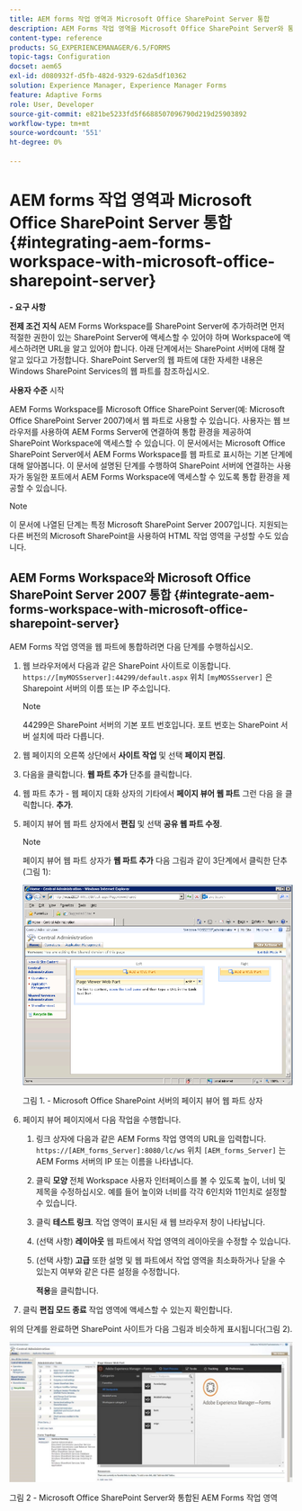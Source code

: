 ```yaml
---
title: AEM forms 작업 영역과 Microsoft Office SharePoint Server 통합
description: AEM Forms 작업 영역을 Microsoft Office SharePoint Server와 통합할 수 있습니다.
content-type: reference
products: SG_EXPERIENCEMANAGER/6.5/FORMS
topic-tags: Configuration
docset: aem65
exl-id: d080932f-d5fb-482d-9329-62da5df10362
solution: Experience Manager, Experience Manager Forms
feature: Adaptive Forms
role: User, Developer
source-git-commit: e821be5233fd5f6688507096790d219d25903892
workflow-type: tm+mt
source-wordcount: '551'
ht-degree: 0%

---
```


# AEM forms 작업 영역과 Microsoft Office SharePoint Server 통합{#integrating-aem-forms-workspace-with-microsoft-office-sharepoint-server}

**- 요구 사항**

**전제 조건 지식**
AEM Forms Workspace를 SharePoint Server에 추가하려면 먼저 적절한 권한이 있는 SharePoint Server에 액세스할 수 있어야 하며 Workspace에 액세스하려면 URL을 알고 있어야 합니다. 아래 단계에서는 SharePoint 서버에 대해 잘 알고 있다고 가정합니다. SharePoint Server의 웹 파트에 대한 자세한 내용은 Windows SharePoint Services의 웹 파트를 참조하십시오.

**사용자 수준**
시작

AEM Forms Workspace를 Microsoft Office SharePoint Server(예: Microsoft Office SharePoint Server 2007)에서 웹 파트로 사용할 수 있습니다. 사용자는 웹 브라우저를 사용하여 AEM Forms Server에 연결하여 통합 환경을 제공하여 SharePoint Workspace에 액세스할 수 있습니다. 이 문서에서는 Microsoft Office SharePoint Server에서 AEM Forms Workspace를 웹 파트로 표시하는 기본 단계에 대해 알아봅니다. 이 문서에 설명된 단계를 수행하여 SharePoint 서버에 연결하는 사용자가 동일한 포트에서 AEM Forms Workspace에 액세스할 수 있도록 통합 환경을 제공할 수 있습니다.

>[!NOTE]
>
>이 문서에 나열된 단계는 특정 Microsoft SharePoint Server 2007입니다. 지원되는 다른 버전의 Microsoft SharePoint을 사용하여 HTML 작업 영역을 구성할 수도 있습니다.

## AEM Forms Workspace와 Microsoft Office SharePoint Server 2007 통합 {#integrate-aem-forms-workspace-with-microsoft-office-sharepoint-server}

AEM Forms 작업 영역을 웹 파트에 통합하려면 다음 단계를 수행하십시오.

1. 웹 브라우저에서 다음과 같은 SharePoint 사이트로 이동합니다. `https://[myMOSSserver]:44299/default.aspx` 위치 `[myMOSSserver]` 은 Sharepoint 서버의 이름 또는 IP 주소입니다.

   >[!NOTE]
   >
   >44299은 SharePoint 서버의 기본 포트 번호입니다. 포트 번호는 SharePoint 서버 설치에 따라 다릅니다.

1. 웹 페이지의 오른쪽 상단에서 **사이트 작업** 및 선택 **페이지 편집**.
1. 다음을 클릭합니다. **웹 파트 추가** 단추를 클릭합니다.
1. 웹 파트 추가 - 웹 페이지 대화 상자의 기타에서 **페이지 뷰어 웹 파트** 그런 다음 을 클릭합니다. **추가**.
1. 페이지 뷰어 웹 파트 상자에서 **편집** 및 선택 **공유 웹 파트 수정**.

   >[!NOTE]
   >
   >페이지 뷰어 웹 파트 상자가 **웹 파트 추가** 다음 그림과 같이 3단계에서 클릭한 단추(그림 1):

   ![Microsoft Office SharePoint 서버의 페이지 뷰어 웹 파트 상자입니다.](assets/page-viewer-web-part-box-in-microsoft-office-sharepoint-server.png)

   그림 1. - Microsoft Office SharePoint 서버의 페이지 뷰어 웹 파트 상자

1. 페이지 뷰어 페이지에서 다음 작업을 수행합니다.

   1. 링크 상자에 다음과 같은 AEM Forms 작업 영역의 URL을 입력합니다. `https://[AEM_forms_Server]:8080/lc/ws` 위치 `[AEM_forms_Server]` 는 AEM Forms 서버의 IP 또는 이름을 나타냅니다.
   1. 클릭 **모양** 전체 Workspace 사용자 인터페이스를 볼 수 있도록 높이, 너비 및 제목을 수정하십시오. 예를 들어 높이와 너비를 각각 6인치와 11인치로 설정할 수 있습니다.
   1. 클릭 **테스트 링크**. 작업 영역이 표시된 새 웹 브라우저 창이 나타납니다.
   1. (선택 사항) **레이아웃** 웹 파트에서 작업 영역의 레이아웃을 수정할 수 있습니다.
   1. (선택 사항) **고급** 또한 설명 및 웹 파트에서 작업 영역을 최소화하거나 닫을 수 있는지 여부와 같은 다른 설정을 수정합니다.

      **적용**&#x200B;을 클릭합니다.

1. 클릭 **편집 모드 종료** 작업 영역에 액세스할 수 있는지 확인합니다.

위의 단계를 완료하면 SharePoint 사이트가 다음 그림과 비슷하게 표시됩니다(그림 2).

![Microsoft Office SharePoint Server와 통합된 AEM Forms 작업 영역](assets/aem-forms-workspace.jpg)

그림 2 - Microsoft Office SharePoint Server와 통합된 AEM Forms 작업 영역
